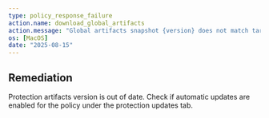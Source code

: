 ```yaml
---
type: policy_response_failure
action.name: download_global_artifacts
action.message: "Global artifacts snapshot {version} does not match target snapshot: {date}"
os: [MacOS]
date: "2025-08-15"
---
```


## Remediation
Protection artifacts version is out of date. Check if automatic updates are enabled for the policy under the protection updates tab.